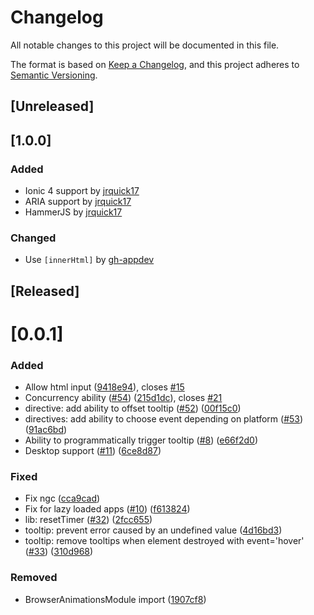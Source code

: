 # Changelog
All notable changes to this project will be documented in this file.

The format is based on [Keep a Changelog](https://keepachangelog.com/en/1.0.0/),
and this project adheres to [Semantic Versioning](https://semver.org/spec/v2.0.0.html).

## [Unreleased]

## [1.0.0]
### Added
* Ionic 4 support by [jrquick17](https://github.com/jrquick17)
* ARIA support by [jrquick17](https://github.com/jrquick17)
* HammerJS by [jrquick17](https://github.com/jrquick17)

### Changed
* Use `[innerHtml]` by [gh-appdev](https://github.com/gh-appdev)

## [Released]

# [0.0.1]
### Added
* Allow html input ([9418e94](https://github.com/zyra/ionic-tooltips/commit/9418e94)), closes [#15](https://github.com/zyra/ionic-tooltips/issues/15)
* Concurrency ability ([#54](https://github.com/zyra/ionic-tooltips/issues/54)) ([215d1dc](https://github.com/zyra/ionic-tooltips/commit/215d1dc)), closes [#21](https://github.com/zyra/ionic-tooltips/issues/21)
* directive: add ability to offset tooltip ([#52](https://github.com/zyra/ionic-tooltips/issues/52)) ([00f15c0](https://github.com/zyra/ionic-tooltips/commit/00f15c0))
* directives: add ability to choose event depending on platform ([#53](https://github.com/zyra/ionic-tooltips/issues/53)) ([91ac6bd](https://github.com/zyra/ionic-tooltips/commit/91ac6bd))
* Ability to programmatically trigger tooltip ([#8](https://github.com/zyra/ionic-tooltips/issues/8)) ([e66f2d0](https://github.com/zyra/ionic-tooltips/commit/e66f2d0))
* Desktop support ([#11](https://github.com/zyra/ionic-tooltips/issues/11)) ([6ce8d87](https://github.com/zyra/ionic-tooltips/commit/6ce8d87))

### Fixed
* Fix ngc ([cca9cad](https://github.com/zyra/ionic-tooltips/commit/cca9cad))
* Fix for lazy loaded apps ([#10](https://github.com/zyra/ionic-tooltips/issues/10)) ([f613824](https://github.com/zyra/ionic-tooltips/commit/f613824))
* lib: resetTimer ([#32](https://github.com/zyra/ionic-tooltips/issues/32)) ([2fcc655](https://github.com/zyra/ionic-tooltips/commit/2fcc655))
* tooltip: prevent error caused by an undefined value ([4d16bd3](https://github.com/zyra/ionic-tooltips/commit/4d16bd3))
* tooltip: remove tooltips when element destroyed with event='hover' ([#33](https://github.com/zyra/ionic-tooltips/issues/33)) ([310d968](https://github.com/zyra/ionic-tooltips/commit/310d968))

### Removed
* BrowserAnimationsModule import ([1907cf8](https://github.com/zyra/ionic-tooltips/commit/1907cf8))
